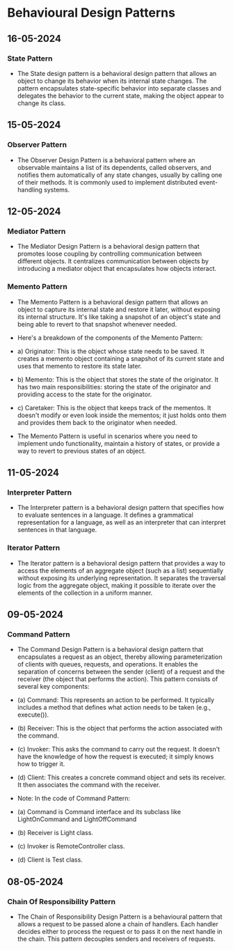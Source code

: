# Behavioural Design Patterns

## 16-05-2024

### State Pattern

- The State design pattern is a behavioral design pattern that allows an object to change its behavior when its internal state changes. The pattern encapsulates state-specific behavior into separate classes and delegates the behavior to the current state, making the object appear to change its class.

## 15-05-2024

### Observer Pattern

- The Observer Design Pattern is a behavioral pattern where an observable maintains a list of its dependents, called observers, and notifies them automatically of any state changes, usually by calling one of their methods. It is commonly used to implement distributed event-handling systems.

## 12-05-2024

### Mediator Pattern

- The Mediator Design Pattern is a behavioral design pattern that promotes loose coupling by controlling communication between different objects. It centralizes communication between objects by introducing a mediator object that encapsulates how objects interact.

### Memento Pattern

- The Memento Pattern is a behavioral design pattern that allows an object to capture its internal state and restore it later, without exposing its internal structure. It's like taking a snapshot of an object's state and being able to revert to that snapshot whenever needed.

- Here's a breakdown of the components of the Memento Pattern:

- a) Originator: This is the object whose state needs to be saved. It creates a memento object containing a snapshot of its current state and uses that memento to restore its state later.

- b) Memento: This is the object that stores the state of the originator. It has two main responsibilities: storing the state of the originator and providing access to the state for the originator.

- c) Caretaker: This is the object that keeps track of the mementos. It doesn't modify or even look inside the mementos; it just holds onto them and provides them back to the originator when needed.

- The Memento Pattern is useful in scenarios where you need to implement undo functionality, maintain a history of states, or provide a way to revert to previous states of an object.

## 11-05-2024

### Interpreter Pattern

- The Interpreter pattern is a behavioral design pattern that specifies how to evaluate sentences in a language. It defines a grammatical representation for a language, as well as an interpreter that can interpret sentences in that language.

### Iterator Pattern

- The Iterator pattern is a behavioral design pattern that provides a way to access the elements of an aggregate object (such as a list) sequentially without exposing its underlying representation. It separates the traversal logic from the aggregate object, making it possible to iterate over the elements of the collection in a uniform manner.

## 09-05-2024

### Command Pattern

- The Command Design Pattern is a behavioral design pattern that encapsulates a request as an object, thereby allowing parameterization of clients with queues, requests, and operations. It enables the separation of concerns between the sender (client) of a request and the receiver (the object that performs the action). This pattern consists of several key components:

- (a) Command: This represents an action to be performed. It typically includes a method that defines what action needs to be taken (e.g., execute()).
- (b) Receiver: This is the object that performs the action associated with the command.
- (c) Invoker: This asks the command to carry out the request. It doesn't have the knowledge of how the request is executed; it simply knows how to trigger it.
- (d) Client: This creates a concrete command object and sets its receiver. It then associates the command with the receiver.

- Note: In the code of Command Pattern: 
- (a) Command is Command interface and its subclass like LightOnCommand and LightOffCommand
- (b) Receiver is Light class.
- (c) Invoker is RemoteController class.
- (d) Client is Test class.

## 08-05-2024

### Chain Of Responsibility Pattern

- The Chain of Responsibility Design Pattern is a behavioural pattern that allows a request to be passed alone a chain of handlers. Each handler decides either to process the request or to pass it on the next handle in the chain. This pattern decouples senders and receivers of requests.


